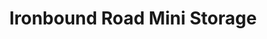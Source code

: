 ---
title: "Ironbound Road Mini Storage"
url: /williamsburg/ironbound-road-mini-storage-ironbound-road-7/
shop: Mieten
---